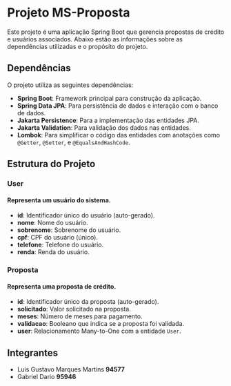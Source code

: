 

# Projeto MS-Proposta

Este projeto é uma aplicação Spring Boot que gerencia propostas de crédito e usuários associados. Abaixo estão as informações sobre as dependências utilizadas e o propósito do projeto.

## Dependências

O projeto utiliza as seguintes dependências:

- **Spring Boot**: Framework principal para construção da aplicação.
- **Spring Data JPA**: Para persistência de dados e interação com o banco de dados.
- **Jakarta Persistence**: Para a implementação das entidades JPA.
- **Jakarta Validation**: Para validação dos dados nas entidades.
- **Lombok**: Para simplificar o código das entidades com anotações como `@Getter`, `@Setter`, e `@EqualsAndHashCode`.

## Estrutura do Projeto

### User

#### Representa um usuário do sistema.

- **id**: Identificador único do usuário (auto-gerado).
- **nome**: Nome do usuário.
- **sobrenome**: Sobrenome do usuário.
- **cpf**: CPF do usuário (único).
- **telefone**: Telefone do usuário.
- **renda**: Renda do usuário.


### Proposta

#### Representa uma proposta de crédito.

- **id**: Identificador único da proposta (auto-gerado).
- **solicitado**: Valor solicitado na proposta.
- **meses**: Número de meses para pagamento.
- **validacao**: Booleano que indica se a proposta foi validada.
- **user**: Relacionamento Many-to-One com a entidade `User`.

## Integrantes

-  Luis Gustavo Marques Martins **94577**
-  Gabriel Dario **95946**